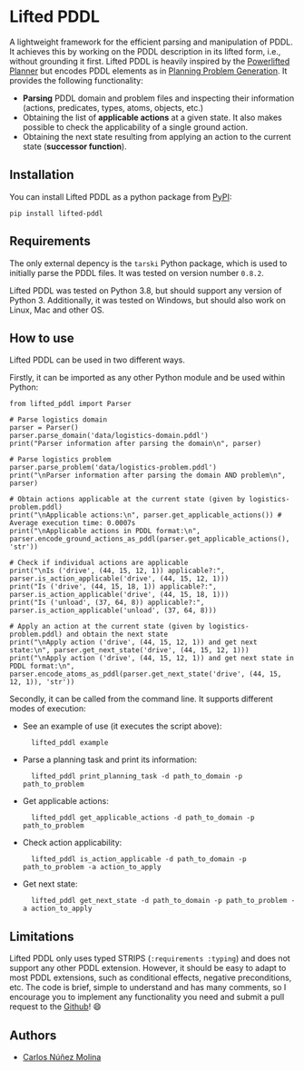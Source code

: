 # Lifted PDDL
A lightweight framework for the efficient parsing and manipulation of PDDL. 
It achieves this by working on the PDDL description in its lifted form, i.e., without grounding it first. Lifted PDDL is heavily inspired by the [Powerlifted Planner](https://github.com/abcorrea/powerlifted) but encodes PDDL elements as in [Planning Problem Generation](https://github.com/ari-dasci/S-PlanningProblemGeneration). It provides the following functionality:

 - **Parsing** PDDL domain and problem files and inspecting their information (actions, predicates, types, atoms, objects, etc.)
 - Obtaining the list of **applicable actions** at a given state. It also makes possible to check the applicability of a single ground action.
 - Obtaining the next state resulting from applying an action to the current state (**successor function**).

## Installation

You can install Lifted PDDL as a python package from [PyPI](https://pypi.org):

    pip install lifted-pddl

## Requirements

The only external depency is the `tarski` Python package, which is used to initially parse the PDDL files. It was tested on version number `0.8.2`.

Lifted PDDL was tested on Python 3.8, but should support any version of Python 3. Additionally, it was tested on Windows, but should also work on Linux, Mac and other OS.

## How to use

Lifted PDDL can be used in two different ways.

Firstly, it can be imported as any other Python module and be used within Python:

    from lifted_pddl import Parser
    
    # Parse logistics domain
	parser = Parser()
	parser.parse_domain('data/logistics-domain.pddl')
	print("Parser information after parsing the domain\n", parser)

	# Parse logistics problem
	parser.parse_problem('data/logistics-problem.pddl')
	print("\nParser information after parsing the domain AND problem\n", parser)

	# Obtain actions applicable at the current state (given by logistics-problem.pddl)
	print("\nApplicable actions:\n", parser.get_applicable_actions()) # Average execution time: 0.0007s
	print("\nApplicable actions in PDDL format:\n", parser.encode_ground_actions_as_pddl(parser.get_applicable_actions(), 'str'))

	# Check if individual actions are applicable
	print("\nIs ('drive', (44, 15, 12, 1)) applicable?:", parser.is_action_applicable('drive', (44, 15, 12, 1)))
	print("Is ('drive', (44, 15, 18, 1)) applicable?:", parser.is_action_applicable('drive', (44, 15, 18, 1)))
	print("Is ('unload', (37, 64, 8)) applicable?:", parser.is_action_applicable('unload', (37, 64, 8)))

	# Apply an action at the current state (given by logistics-problem.pddl) and obtain the next state
	print("\nApply action ('drive', (44, 15, 12, 1)) and get next state:\n", parser.get_next_state('drive', (44, 15, 12, 1)))
	print("\nApply action ('drive', (44, 15, 12, 1)) and get next state in PDDL format:\n", parser.encode_atoms_as_pddl(parser.get_next_state('drive', (44, 15, 12, 1)), 'str'))

Secondly, it can be called from the command line. It supports different modes of execution:

- See an example of use (it executes the script above):

		lifted_pddl example

- Parse a planning task and print its information:

		lifted_pddl print_planning_task -d path_to_domain -p path_to_problem

- Get applicable actions:

		lifted_pddl get_applicable_actions -d path_to_domain -p path_to_problem

- Check action applicability:

		lifted_pddl is_action_applicable -d path_to_domain -p path_to_problem -a action_to_apply

- Get next state:

		lifted_pddl get_next_state -d path_to_domain -p path_to_problem -a action_to_apply

## Limitations

Lifted PDDL only uses typed STRIPS (`:requirements :typing`) and does not support any other PDDL extension. However, it should be easy to adapt to most PDDL extensions, such as conditional effects, negative preconditions, etc. The code is brief, simple to understand and has many comments, so I encourage you to implement any functionality you need and submit a pull request to the [Github](https://github.com/ari-dasci/lifted-pddl)! 😄

## Authors

 - [Carlos Núñez Molina](https://github.com/TheAeryan)
